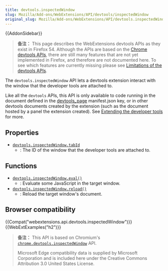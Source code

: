 ```yaml
---
title: devtools.inspectedWindow
slug: Mozilla/Add-ons/WebExtensions/API/devtools/inspectedWindow
original_slug: Mozilla/Add-ons/WebExtensions/API/devtools.inspectedWindow
---
```

{{AddonSidebar}}

> **备注：** This page describes the WebExtensions devtools APIs as they exist in Firefox 54. Although the APIs are based on the [Chrome devtools APIs](https://developer.chrome.com/extensions/devtools), there are still many features that are not yet implemented in Firefox, and therefore are not documented here. To see which features are currently missing please see [Limitations of the devtools APIs](/zh-CN/Add-ons/WebExtensions/Using_the_devtools_APIs#Limitations_of_the_devtools_APIs).

The `devtools.inspectedWindow` API lets a devtools extension interact with the window that the developer tools are attached to.

Like all the `devtools` APIs, this API is only available to code running in the document defined in the [devtools_page](/zh-CN/docs/Mozilla/Add-ons/WebExtensions/manifest.json/devtools_page) manifest.json key, or in other devtools documents created by the extension (such as the document hosted by a panel the extension created). See [Extending the developer tools](/zh-CN/docs/Mozilla/Add-ons/WebExtensions/Extending_the_developer_tools) for more.

## Properties

- [`devtools.inspectedWindow.tabId`](/zh-CN/Add-ons/WebExtensions/API/devtools.inspectedWindow/tabId)
  - : The ID of the window that the developer tools are attached to.

## Functions

- [`devtools.inspectedWindow.eval()`](/zh-CN/Add-ons/WebExtensions/API/devtools.inspectedWindow/eval)
  - : Evaluate some JavaScript in the target window.
- [`devtools.inspectedWindow.reload()`](/zh-CN/Add-ons/WebExtensions/API/devtools.inspectedWindow/reload)
  - : Reload the target window's document.

## Browser compatibility

{{Compat("webextensions.api.devtools.inspectedWindow")}}{{WebExtExamples("h2")}}

> **备注：** This API is based on Chromium's [`chrome.devtools.inspectedWindow`](https://developer.chrome.com/extensions/devtools_inspectedWindow) API.
>
> Microsoft Edge compatibility data is supplied by Microsoft Corporation and is included here under the Creative Commons Attribution 3.0 United States License.

<!--
// Copyright 2015 The Chromium Authors. All rights reserved.
//
// Redistribution and use in source and binary forms, with or without
// modification, are permitted provided that the following conditions are
// met:
//
//    * Redistributions of source code must retain the above copyright
// notice, this list of conditions and the following disclaimer.
//    * Redistributions in binary form must reproduce the above
// copyright notice, this list of conditions and the following disclaimer
// in the documentation and/or other materials provided with the
// distribution.
//    * Neither the name of Google Inc. nor the names of its
// contributors may be used to endorse or promote products derived from
// this software without specific prior written permission.
//
// THIS SOFTWARE IS PROVIDED BY THE COPYRIGHT HOLDERS AND CONTRIBUTORS
// "AS IS" AND ANY EXPRESS OR IMPLIED WARRANTIES, INCLUDING, BUT NOT
// LIMITED TO, THE IMPLIED WARRANTIES OF MERCHANTABILITY AND FITNESS FOR
// A PARTICULAR PURPOSE ARE DISCLAIMED. IN NO EVENT SHALL THE COPYRIGHT
// OWNER OR CONTRIBUTORS BE LIABLE FOR ANY DIRECT, INDIRECT, INCIDENTAL,
// SPECIAL, EXEMPLARY, OR CONSEQUENTIAL DAMAGES (INCLUDING, BUT NOT
// LIMITED TO, PROCUREMENT OF SUBSTITUTE GOODS OR SERVICES; LOSS OF USE,
// DATA, OR PROFITS; OR BUSINESS INTERRUPTION) HOWEVER CAUSED AND ON ANY
// THEORY OF LIABILITY, WHETHER IN CONTRACT, STRICT LIABILITY, OR TORT
// (INCLUDING NEGLIGENCE OR OTHERWISE) ARISING IN ANY WAY OUT OF THE USE
// OF THIS SOFTWARE, EVEN IF ADVISED OF THE POSSIBILITY OF SUCH DAMAGE.
-->

